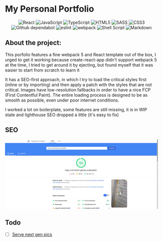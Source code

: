# My Personal Portfolio

<div align="center">
  <img alt="React" src="https://img.shields.io/badge/react-%2320232a.svg?style=for-the-badge&logo=react&logoColor=%2361DAFB"/>
  <img alt="JavaScript" src="https://img.shields.io/badge/javascript-%23323330.svg?style=for-the-badge&logo=javascript&logoColor=%23F7DF1E"/>
  <img alt="TypeScript" src="https://img.shields.io/badge/typescript-%23007ACC.svg?style=for-the-badge&logo=typescript&logoColor=white"/>
  <img alt="HTML5" src="https://img.shields.io/badge/html5-%23E34F26.svg?style=for-the-badge&logo=html5&logoColor=white"/>
  <img alt="SASS" src="https://img.shields.io/badge/SASS-hotpink.svg?style=for-the-badge&logo=SASS&logoColor=white"/>
  <img alt="CSS3" src="https://img.shields.io/badge/css3-%231572B6.svg?style=for-the-badge&logo=css3&logoColor=white"/>
  <img alt="Github dependabot" src="https://camo.githubusercontent.com/082dac1bf6c231aa5a3836d300de8b46ee8c6b0ac9465cfc6aed17b6a0cc5662/68747470733a2f2f73332e65752d776573742d322e616d617a6f6e6177732e636f6d2f646570656e6461626f742d696d616765732f6c6f676f2d776974682d6e616d652d686f72697a6f6e74616c2e7376673f7635" height="28" />
  <img alt="eslint" src="https://badges.aleen42.com/src/eslint.svg" height="28"/> <img alt="webpack" src="https://badges.aleen42.com/src/webpack.svg" height="28" />
  <img alt="Shell Script" src="https://img.shields.io/badge/shell_script-%23121011.svg?style=for-the-badge&logo=gnu-bash&logoColor=white"/>
  <img alt="Markdown" src="https://img.shields.io/badge/markdown-%23000000.svg?style=for-the-badge&logo=markdown&logoColor=white"/>
</div>

## About the project:
This porfolio features a fine webpack 5 and React template out of the box, I urged to get it working because create-react-app didn't support webpack 5 at the time, I tried to get around it by ejecting, but found myself that it was easier to start from scratch to learn it

It has a SEO-first approach, in which I try to load the critical styles first (inline or by importing) and then apply a patch with the styles that are not critical. Images have low-resolution fallbacks in order to have a nice FCP (First Contentful Paint). The entire loading process is designed to be as smooth as possible, even under poor internet conditions.

I worked a lot on boilerplate, some features are still missing, it is in WIP state and lighthouse SEO dropped a little (it's easy to fix)

## SEO
<a href="#seo"> <img src="https://github.com/wh1t3h47/Ab0utM3/raw/master/Screenshot%20from%202021-06-09%2014-48-29.png" alt="My SEO grade (96), displays a lighthouse audit" /> </a>

## Todo
- [ ] [Serve next gen pics](https://jmuzsik.medium.com/how-to-setup-next-gen-images-for-react-hosted-on-amazon-s3-7ba2d2caad21)
